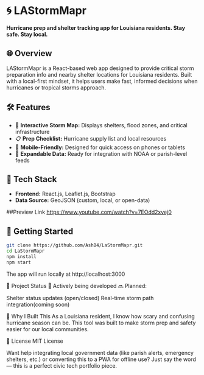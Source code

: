 # 🌀 LAStormMapr
**Hurricane prep and shelter tracking app for Louisiana residents. Stay safe. Stay local.**

## 🌐 Overview
LAStormMapr is a React-based web app designed to provide critical storm preparation info and nearby shelter locations for Louisiana residents. Built with a local-first mindset, it helps users make fast, informed decisions when hurricanes or tropical storms approach.

## 🛠️ Features
- 📍 **Interactive Storm Map:** Displays shelters, flood zones, and critical infrastructure
- 📋 **Prep Checklist:** Hurricane supply list and local resources
- 📲 **Mobile-Friendly:** Designed for quick access on phones or tablets
- 🔁 **Expandable Data:** Ready for integration with NOAA or parish-level feeds

## 🧰 Tech Stack
- **Frontend:** React.js, Leaflet.js, Bootstrap
- **Data Source:** GeoJSON (custom, local, or open-data)

##Preview Link
https://www.youtube.com/watch?v=7EOdd2xvej0

## 🚀 Getting Started
```bash
git clone https://github.com/AshB4/LaStormMapr.git
cd LaStormMapr
npm install
npm start
```
The app will run locally at http://localhost:3000


📌 Project Status
🔧 Actively being developed
🔜 Planned:

Shelter status updates (open/closed)
Real-time storm path integration(coming soon)

🧭 Why I Built This
As a Louisiana resident, I know how scary and confusing hurricane season can be. This tool was built to make storm prep and safety easier for our local communities.

📄 License
MIT License

Want help integrating local government data (like parish alerts, emergency shelters, etc.) or converting this to a PWA for offline use? Just say the word — this is a perfect civic tech portfolio piece.
